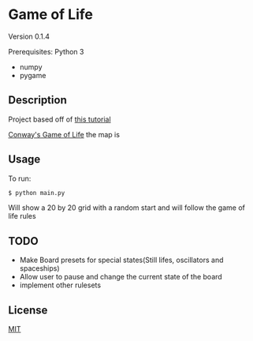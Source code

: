 # Game of Life

Version 0.1.4

Prerequisites: Python 3

- numpy
- pygame

## Description

Project based off of [this tutorial](https://robertheaton.com/2018/07/20/project-2-game-of-life/)

[Conway's Game of Life](https://en.wikipedia.org/wiki/Conway%27s_Game_of_Life) the map is 

## Usage

To run:
```bash
$ python main.py
```
Will show a 20 by 20 grid with a random start and will follow the game of life rules

## TODO

- Make Board presets for special states(Still lifes, oscillators and spaceships)
- Allow user to pause and change the current state of the board
- implement other rulesets

## License

[MIT](https://choosealicense.com/licenses/mit/)

